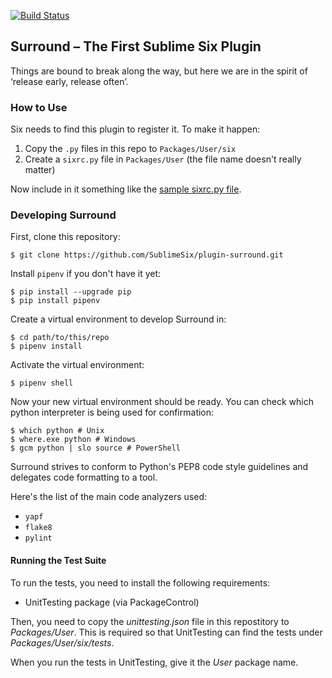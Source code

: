 [![Build Status](https://travis-ci.org/SublimeSix/plugin-surround.svg?branch=master)](https://travis-ci.org/SublimeSix/plugin-surround)

## Surround – The First Sublime Six Plugin

Things are bound to break along the way,
but here we are in the spirit of ‘release early, release often’.

### How to Use

Six needs to find this plugin to register it.
To make it happen:

1. Copy the `.py` files in this repo to `Packages/User/six`
2. Create a `sixrc.py` file in `Packages/User` (the file name doesn't really matter)

Now include in it something like the [sample sixrc.py file](https://github.com/SublimeSix/sample-sixrc/blob/master/sixrc.py).

### Developing Surround

First, clone this repository:

    $ git clone https://github.com/SublimeSix/plugin-surround.git

Install `pipenv` if you don't have it yet:

    $ pip install --upgrade pip
    $ pip install pipenv

Create a virtual environment to develop Surround in:

    $ cd path/to/this/repo
    $ pipenv install

Activate the virtual environment:

    $ pipenv shell

Now your new virtual environment should be ready.
You can check which python interpreter is being used
for confirmation:

    $ which python # Unix
    $ where.exe python # Windows
    $ gcm python | slo source # PowerShell

Surround strives to conform to Python's PEP8 code style guidelines
and delegates code formatting to a tool.

Here's the list of the main code analyzers used:

- `yapf`
- `flake8`
- `pylint`


#### Running the Test Suite

To run the tests,
you need to install the following requirements:

- UnitTesting package (via PackageControl)

Then, you need to copy the _unittesting.json_ file in this repostitory
to _Packages/User_.
This is required
so that UnitTesting
can find the tests under _Packages/User/six/tests_.

When you run the tests in UnitTesting,
give it the *User* package name.
